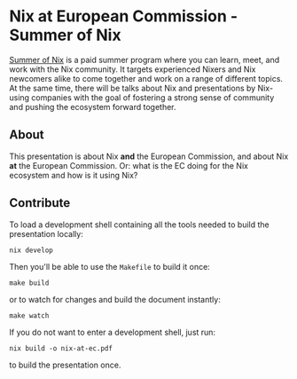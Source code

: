 # Nix at European Commission - Summer of Nix

[Summer of Nix][summer of nix website] is a paid summer program where you can
learn, meet, and work with the Nix community. It targets experienced Nixers and
Nix newcomers alike to come together and work on a range of different topics. At
the same time, there will be talks about Nix and presentations by Nix-using
companies with the goal of fostering a strong sense of community and pushing the
ecosystem forward together.

## About

This presentation is about Nix **and** the European Commission, and
about Nix **at** the European Commission. Or: what is the EC doing for
the Nix ecosystem and how is it using Nix?

## Contribute

To load a development shell containing all the tools needed to build the
presentation locally:

```shell
nix develop
```

Then you'll be able to use the `Makefile` to build it once:

```shell
make build
```

or to watch for changes and build the document instantly:

```shell
make watch
```

If you do not want to enter a development shell, just run:

```shell
nix build -o nix-at-ec.pdf
```

to build the presentation once.

[summer of nix website]: https://summer.nixos.org/
